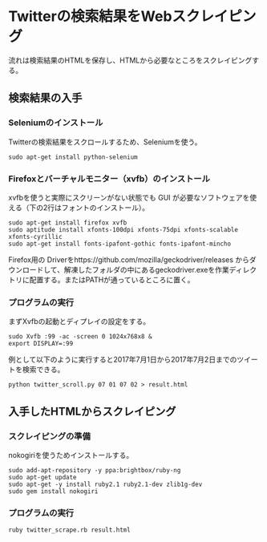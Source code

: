 # Twitterの検索結果をWebスクレイピング
流れは検索結果のHTMLを保存し、HTMLから必要なところをスクレイピングする。
## 検索結果の入手
### Seleniumのインストール
Twitterの検索結果をスクロールするため、Seleniumを使う。
```
sudo apt-get install python-selenium
```

### Firefoxとバーチャルモニター（xvfb）のインストール
xvfbを使うと実際にスクリーンがない状態でも GUI が必要なソフトウェアを使える（下の2行はフォントのインストール）。
```
sudo apt-get install firefox xvfb
sudo aptitude install xfonts-100dpi xfonts-75dpi xfonts-scalable xfonts-cyrillic
sudo apt-get install fonts-ipafont-gothic fonts-ipafont-mincho
```

Firefox用の Driverをhttps://github.com/mozilla/geckodriver/releases からダウンロードして、解凍したフォルダの中にあるgeckodriver.exeを作業ディレクトリに配置する。またはPATHが通っているところに置く。

### プログラムの実行
まずXvfbの起動とディプレイの設定をする。
```
sudo Xvfb :99 -ac -screen 0 1024x768x8 &
export DISPLAY=:99
```

例として以下のように実行すると2017年7月1日から2017年7月2日までのツイートを検索できる。
```
python twitter_scroll.py 07 01 07 02 > result.html
```
## 入手したHTMLからスクレイピング
### スクレイピングの準備
nokogiriを使うためインストールする。
```
sudo add-apt-repository -y ppa:brightbox/ruby-ng
sudo apt-get update
sudo apt-get -y install ruby2.1 ruby2.1-dev zlib1g-dev
sudo gem install nokogiri
```
### プログラムの実行
```
ruby twitter_scrape.rb result.html
```
